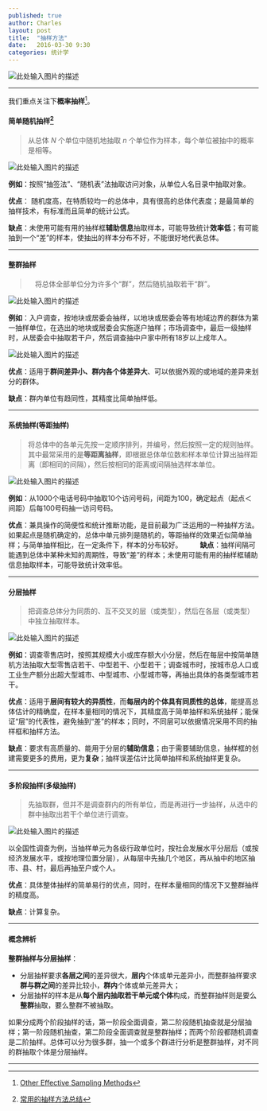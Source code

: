```yaml
---
published: true
author: Charles
layout: post
title:  "抽样方法"
date:   2016-03-30 9:30
categories: 统计学
---
```



![此处输入图片的描述][1]

----------

我们重点关注下**概率抽样**[^1]。

#### 简单随机抽样[^2]
> 从总体 $N$ 个单位中随机地抽取 $n$ 个单位作为样本，每个单位被抽中的概率是相等。

![此处输入图片的描述][2]

**例如**：按照“抽签法”、“随机表”法抽取访问对象，从单位人名目录中抽取对象。

**优点**： 随机度高，在特质较均一的总体中，具有很高的总体代表度；是最简单的抽样技术，有标准而且简单的统计公式。

**缺点**：未使用可能有用的抽样框**辅助信息**抽取样本，可能导致统计**效率低**；有可能抽到一个“差”的样本，使抽出的样本分布不好，不能很好地代表总体。


----------

#### 整群抽样
>　将总体全部单位分为许多个“群”，然后随机抽取若干“群”。

![此处输入图片的描述][3]

**例如**：入户调查，按地块或居委会抽样，以地块或居委会等有地域边界的群体为第一抽样单位，在选出的地块或居委会实施逐户抽样；市场调查中，最后一级抽样时，从居委会中抽取若干户，然后调查抽中户家中所有18岁以上成年人。

![此处输入图片的描述][4]

**优点**：适用于**群间差异小、群内各个体差异大**、可以依据外观的或地域的差异来划分的群体。

**缺点**：群内单位有趋同性，其精度比简单抽样低。


----------

#### 系统抽样(等距抽样)
> 将总体中的各单元先按一定顺序排列，并编号，然后按照一定的规则抽样。其中最常采用的是**等距离抽样**，即根据总体单位数和样本单位计算出抽样距离（即相同的间隔），然后按相同的距离或间隔抽选样本单位。

![此处输入图片的描述][5]

**例如**：从1000个电话号码中抽取10个访问号码，间距为100，确定起点（起点＜间距）后每100号码抽一访问号码。

**优点**：兼具操作的简便性和统计推断功能，是目前最为广泛运用的一种抽样方法。如果起点是随机确定的，总体中单元排列是随机的，等距抽样的效果近似简单抽样；与简单抽样相比，在一定条件下，样本的分布较好。
　　
**缺点**：抽样间隔可能遇到总体中某种未知的周期性，导致“差”的样本；未使用可能有用的抽样框辅助信息抽取样本，可能导致统计效率低。

----------

#### 分层抽样
> 把调查总体分为同质的、互不交叉的层（或类型），然后在各层（或类型）中独立抽取样本。

![此处输入图片的描述][6]

**例如**：调查零售店时，按照其规模大小或库存额大小分层，然后在每层中按简单随机方法抽取大型零售店若干、中型若干、小型若干；调查城市时，按城市总人口或工业生产额分出超大型城市、中型城市、小型城市等，再抽出具体的各类型城市若干。

**优点**：适用于**层间有较大的异质性**，而**每层内的个体具有同质性的总体**，能提高总体估计的精确度，在样本量相同的情况下，其精度高于简单抽样和系统抽样；能保证“层”的代表性，避免抽到“差”的样本；同时，不同层可以依据情况采用不同的抽样框和抽样方法。

**缺点**：要求有高质量的、能用于分层的**辅助信息**；由于需要辅助信息，抽样框的创建需要更多的费用，更为**复杂**；抽样误差估计比简单抽样和系统抽样更复杂。


----------

#### 多阶段抽样(多级抽样)
> 先抽取群，但并不是调查群内的所有单位，而是再进行一步抽样，从选中的群中抽取出若干个单位进行调查。

![此处输入图片的描述][7]

以全国性调查为例，当抽样单元为各级行政单位时，按社会发展水平分层后（或按经济发展水平，或按地理位置分层），从每层中先抽几个地区，再从抽中的地区抽市、县、村，最后再抽至户或个人。

**优点**：具体整体抽样的简单易行的优点，同时，在样本量相同的情况下又整群抽样的精度高。

**缺点**：计算复杂。


----------

#### 概念辨析
**整群抽样与分层抽样**：

- 分层抽样要求**各层之间**的差异很大，**层内**个体或单元差异小，而整群抽样要求**群与群之间**的差异比较小，**群内**个体或单元差异大；
- 分层抽样的样本是从**每个层内抽取若干单元或个体**构成，而整群抽样则是要么**整群**抽取，要么整群不被抽取。

如果分成两个阶段抽样的话，第一阶段全面调查，第二阶段随机抽查就是分层抽样；第一阶段随机抽查，第二阶段全面调查就是整群抽样；而两个阶段都随机调查是二阶抽样。总体可以分为很多群，抽一个或多个群进行分析是整群抽样，对不同的群抽取个体是分层抽样。


----------

[^1]: [Other Effective Sampling Methods](https://faculty.elgin.edu/dkernler/statistics/ch01/1-4.html)
[^2]: [常用的抽样方法总结](http://wenku.baidu.com/link?url=Dk6PyhzL2G2ULkiGMdbuU-S1ijzHv1Bsmg1en5the4kELdbXBZnAQA2EAW4r3YaEdIPvSpIHV9124qiaR2LTBUtXEzEpc3cXW4D_aTdlIlW)
  


  [1]: http://7xjbdi.com1.z0.glb.clouddn.com/sampling.png?imageView2/2/w/500
  [2]: http://7xjbdi.com1.z0.glb.clouddn.com/srs.gif
  [3]: http://7xjbdi.com1.z0.glb.clouddn.com/cluster-sampling.png?imageView2/2/w/350
  [4]: http://7xjbdi.com1.z0.glb.clouddn.com/cluster-sample.gif
  [5]: http://7xjbdi.com1.z0.glb.clouddn.com/sys-sample1.png
  [6]: http://7xjbdi.com1.z0.glb.clouddn.com/stra_sample1.png
  [7]: http://7xjbdi.com1.z0.glb.clouddn.com/sampling_stages.gif